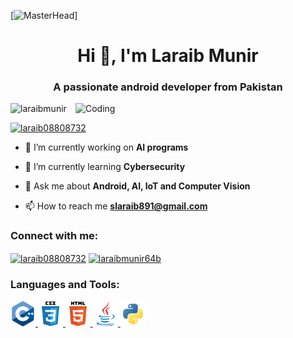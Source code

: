 [![MasterHead](https://images.app.goo.gl/R7C7XdqLk8yatfRf6)]
<h1 align="center">Hi 👋, I'm Laraib Munir</h1>
<h3 align="center">A passionate android developer from Pakistan</h3>
<img align="right" alt="Coding" width="400" src="https://www.google.com/search?client=ms-android-transsion-infinix-rev1&sxsrf=AB5stBhn8B_CcKQLjvybKDU4tzZSNCLFuw:1688742134360&q=animated+coding+gif+dribble&tbm=isch&sa=X&ved=2ahUKEwiTqaTY7vz_AhVwU6QEHRntCRQQ0pQJegQIBxAB&biw=360&bih=664&dpr=2#imgrc=vhQcl-r0Lm1nGM">

<p align="left"> <img src="https://komarev.com/ghpvc/?username=laraibmunir&label=Profile%20views&color=0e75b6&style=flat" alt="laraibmunir" /> </p>

<p align="left"> <a href="https://twitter.com/laraib08808732" target="blank"><img src="https://img.shields.io/twitter/follow/laraib08808732?logo=twitter&style=for-the-badge" alt="laraib08808732" /></a> </p>

- 🔭 I’m currently working on **AI programs**

- 🌱 I’m currently learning **Cybersecurity**

- 💬 Ask me about **Android, AI, IoT and Computer Vision**

- 📫 How to reach me **slaraib891@gmail.com**

<h3 align="left">Connect with me:</h3>
<p align="left">
<a href="https://twitter.com/laraib08808732" target="blank"><img align="center" src="https://raw.githubusercontent.com/rahuldkjain/github-profile-readme-generator/master/src/images/icons/Social/twitter.svg" alt="laraib08808732" height="30" width="40" /></a>
<a href="https://linkedin.com/in/laraibmunir64b" target="blank"><img align="center" src="https://raw.githubusercontent.com/rahuldkjain/github-profile-readme-generator/master/src/images/icons/Social/linked-in-alt.svg" alt="laraibmunir64b" height="30" width="40" /></a>
</p>

<h3 align="left">Languages and Tools:</h3>
<p align="left"> <a href="https://www.w3schools.com/cpp/" target="_blank" rel="noreferrer"> <img src="https://raw.githubusercontent.com/devicons/devicon/master/icons/cplusplus/cplusplus-original.svg" alt="cplusplus" width="40" height="40"/> </a> <a href="https://www.w3schools.com/css/" target="_blank" rel="noreferrer"> <img src="https://raw.githubusercontent.com/devicons/devicon/master/icons/css3/css3-original-wordmark.svg" alt="css3" width="40" height="40"/> </a> <a href="https://www.w3.org/html/" target="_blank" rel="noreferrer"> <img src="https://raw.githubusercontent.com/devicons/devicon/master/icons/html5/html5-original-wordmark.svg" alt="html5" width="40" height="40"/> </a> <a href="https://www.java.com" target="_blank" rel="noreferrer"> <img src="https://raw.githubusercontent.com/devicons/devicon/master/icons/java/java-original.svg" alt="java" width="40" height="40"/> </a> <a href="https://www.python.org" target="_blank" rel="noreferrer"> <img src="https://raw.githubusercontent.com/devicons/devicon/master/icons/python/python-original.svg" alt="python" width="40" height="40"/> </a> </p>









